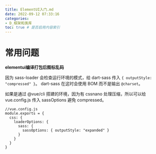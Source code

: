 ```yaml
---
title: ElementUI入门.md
date: 2022-09-12 07:33:16
categories:
- D_框架和类库
toc: true # 是否启用内容索引
---
```


# 常用问题

**elementui编译打包后图标乱码**

因为 sass-loader 会检查运行环境的模式，给 dart-sass 传入 `{ outputStyle: "compressed" }`。
dart-sass 在这时会使用 BOM 而不是输出 `@charset`。

如果是通过 @vue/cli 搭建的环境，因为有 cssnano 处理压缩，所以可以给 vue.config.js 传入 sassOptions 避免 compressed。

```
//vue.config.js
module.exports = { 
  css: {
    loaderOptions: {
      sass: {
        sassOptions: { outputStyle: "expanded" }
      }
    }
  }
}
```



